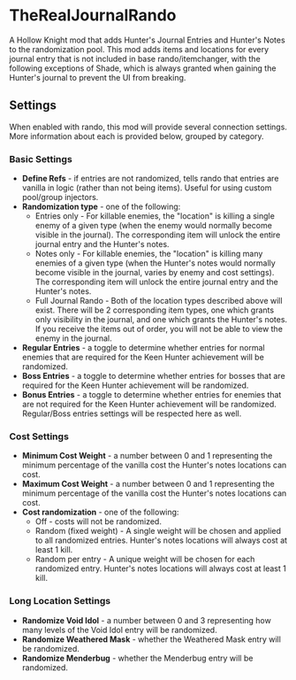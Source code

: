 ﻿# TheRealJournalRando

A Hollow Knight mod that adds Hunter's Journal Entries and Hunter's Notes to the randomization pool.
This mod adds items and locations for every journal entry that is not included in base rando/itemchanger,
with the following exceptions of Shade, which is always granted when gaining the Hunter's journal to prevent
the UI from breaking.

## Settings

When enabled with rando, this mod will provide several connection settings. More information about each
is provided below, grouped by category.

### Basic Settings

* **Define Refs** - if entries are not randomized, tells rando that entries are vanilla in logic (rather
  than not being items). Useful for using custom pool/group injectors.
* **Randomization type** - one of the following:
  * Entries only - For killable enemies, the "location" is killing a single enemy of a given type
    (when the enemy would normally become visible in the journal). The corresponding item will unlock the
    entire journal entry and the Hunter's notes.
  * Notes only - For killable enemies, the "location" is killing many enemies of a given type (when the
    Hunter's notes would normally become visible in the journal, varies by enemy and cost settings). The
    corresponding item will unlock the entire journal entry and the Hunter's notes.
  * Full Journal Rando - Both of the location types described above will exist. There will be 2 corresponding
    item types, one which grants only visibility in the journal, and one which grants the Hunter's notes.
    If you receive the items out of order, you will not be able to view the enemy in the journal.
* **Regular Entries** - a toggle to determine whether entries for normal enemies that are required for
  the Keen Hunter achievement will be randomized.
* **Boss Entries** - a toggle to determine whether entries for bosses that are required for the Keen Hunter
  achievement will be randomized.
* **Bonus Entries** - a toggle to determine whether entries for enemies that are not required for the
  Keen Hunter achievement will be randomized. Regular/Boss entries settings will be respected here as well.

### Cost Settings

* **Minimum Cost Weight** - a number between 0 and 1 representing the minimum percentage of the vanilla cost
  the Hunter's notes locations can cost.
* **Maximum Cost Weight** - a number between 0 and 1 representing the minimum percentage of the vanilla cost
  the Hunter's notes locations can cost.
* **Cost randomization** - one of the following:
  * Off - costs will not be randomized.
  * Random (fixed weight) - A single weight will be chosen and applied to all randomized entries. Hunter's
    notes locations will always cost at least 1 kill.
  * Random per entry - A unique weight will be chosen for each randomized entry. Hunter's notes locations
    will always cost at least 1 kill.

### Long Location Settings

* **Randomize Void Idol** - a number between 0 and 3 representing how many levels of the Void Idol entry will
  be randomized.
* **Randomize Weathered Mask** - whether the Weathered Mask entry will be randomized.
* **Randomize Menderbug** - whether the Menderbug entry will be randomized.
